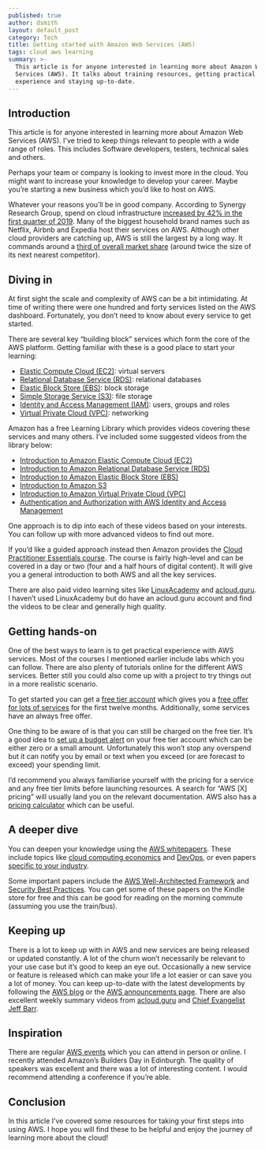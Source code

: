 ```yaml
---
published: true
author: dsmith
layout: default_post
category: Tech
title: Getting started with Amazon Web Services (AWS)
tags: cloud aws learning
summary: >-
  This article is for anyone interested in learning more about Amazon Web
  Services (AWS). It talks about training resources, getting practical
  experience and staying up-to-date.
---
```

## Introduction
This article is for anyone interested in learning more about Amazon Web Services (AWS). I've tried to keep things relevant to people with a wide range of roles. This includes Software developers, testers, technical sales and others.

Perhaps your team or company is looking to invest more in the cloud. You might want to increase your knowledge to develop your career. Maybe you’re starting a new business which you’d like to host on AWS.

Whatever your reasons you’ll be in good company. According to Synergy Research Group, spend on cloud infrastructure [increased by 42% in the first quarter of 2019](https://www.srgresearch.com/articles/chasing-pack-gain-market-share-q1-amazon-maintains-clear-lead). Many of the biggest household brand names such as Netflix, Airbnb and Expedia host their services on AWS. Although other cloud providers are catching up, AWS is still the largest by a long way. It commands around a [third of overall market share](https://www.srgresearch.com/articles/chasing-pack-gain-market-share-q1-amazon-maintains-clear-lead) (around twice the size of its next nearest competitor).

## Diving in

At first sight the scale and complexity of AWS can be a bit intimidating. At time of writing there were one hundred and forty services listed on the AWS dashboard. Fortunately, you don’t need to know about every service to get started.

There are several key “building block” services which form the core of the AWS platform. Getting familiar with these is a good place to start your learning:

- [Elastic Compute Cloud (EC2)](https://www.aws.training/learningobject/video?id=16382): virtual servers
- [Relational Database Service (RDS)](https://aws.amazon.com/rds/): relational databases
- [Elastic Block Store (EBS)](https://aws.amazon.com/ebs/): block storage
- [Simple Storage Service (S3)](https://aws.amazon.com/s3/): file storage
- [Identity and Access Management (IAM)](https://aws.amazon.com/iam/): users, groups and roles
- [Virtual Private Cloud (VPC)](https://aws.amazon.com/vpc/): networking

Amazon has a free Learning Library which provides videos covering these services and many others. I’ve included some suggested videos from the library below:

- [Introduction to Amazon Elastic Compute Cloud (EC2)](https://www.aws.training/learningobject/video?id=16382)
- [Introduction to Amazon Relational Database Service (RDS)](https://www.aws.training/learningobject/video?id=16449)
- [Introduction to Amazon Elastic Block Store (EBS)](https://www.aws.training/learningobject/video?id=16445)
- [Introduction to Amazon S3](https://www.aws.training/learningobject/wbc?id=32727)
- [Introduction to Amazon Virtual Private Cloud (VPC)](https://www.aws.training/learningobject/video?id=15884)
- [Authentication and Authorization with AWS Identity and Access Management](https://www.aws.training/learningobject/video?id=16484)

One approach is to dip into each of these videos based on your interests. You can follow up with more advanced videos to find out more.

If you’d like a guided approach instead then Amazon provides the [Cloud Practitioner Essentials course](https://www.aws.training/learningobject/curriculum?id=27076). The course is fairly high-level and can be covered in a day or two (four and a half hours of digital content). It will give you a general introduction to both AWS and all the key services.

There are also paid video learning sites like [LinuxAcademy](https://linuxacademy.com/) and [acloud.guru](https://acloud.guru/). I haven’t used LinuxAcademy but do have an acloud.guru account and find the videos to be clear and generally high quality.

## Getting hands-on

One of the best ways to learn is to get practical experience with AWS services. Most of the courses I mentioned earlier include labs which you can follow. There are also plenty of tutorials online for the different AWS services. Better still you could also come up with a project to try things out in a more realistic scenario.

To get started you can get a [free tier account](https://aws.amazon.com/free/) which gives you a [free offer for lots of services](https://aws.amazon.com/free/#Free_Tier_details) for the first twelve months. Additionally, some services have an always free offer.

One thing to be aware of is that you can still be charged on the free tier. It’s a good idea to [set up a budget alert](https://docs.aws.amazon.com/awsaccountbilling/latest/aboutv2/budgets-create.html) on your free tier account which can be either zero or a small amount. Unfortunately this won’t stop any overspend but it can notify you by email or text when you exceed (or are forecast to exceed) your spending limit.

I’d recommend you always familiarise yourself with the pricing for a service and any free tier limits before launching resources. A search for “AWS [X] pricing” will usually land you on the relevant documentation. AWS also has a [pricing calculator](https://calculator.s3.amazonaws.com/index.html) which can be useful.

## A deeper dive

You can deepen your knowledge using the [AWS whitepapers](https://aws.amazon.com/whitepapers/). These include topics like [cloud computing economics](https://aws.amazon.com/whitepapers/#cloud-computing-economics) and [DevOps](https://aws.amazon.com/whitepapers/#dev-ops), or even papers [specific to your industry](https://aws.amazon.com/whitepapers/#industry).

Some important papers include the [AWS Well-Architected Framework](https://d1.awsstatic.com/whitepapers/architecture/AWS_Well-Architected_Framework.pdf) and [Security Best Practices](https://d1.awsstatic.com/whitepapers/Security/AWS_Security_Best_Practices.pdf). You can get some of these papers on the Kindle store for free and this can be good for reading on the morning commute (assuming you use the train/bus).

## Keeping up

There is a lot to keep up with in AWS and new services are being released or updated constantly. A lot of the churn won’t necessarily be relevant to your use case but it’s good to keep an eye out. Occasionally a new service or feature is released which can make your life a lot easier or can save you a lot of money. You can keep up-to-date with the latest developments by following the [AWS blog](https://aws.amazon.com/blogs/aws/) or the [AWS announcements page](https://aws.amazon.com/new). There are also excellent weekly summary videos from [acloud.guru](https://acloud.guru/series/aws-this-week) and [Chief Evangelist Jeff Barr](https://www.youtube.com/playlist?list=PLhr1KZpdzukfsuHJK5mv40wVsMMhgOZ-Q). 

## Inspiration

There are regular [AWS events](https://aws.amazon.com/events/explore-aws-events/?events-master-main.sort-by=item.additionalFields.startDateTime&events-master-main.sort-order=asc) which you can attend in person or online. I recently attended Amazon’s Builders Day in Edinburgh. The quality of speakers was excellent and there was a lot of interesting content. I would recommend attending a conference if you’re able.

## Conclusion

In this article I’ve covered some resources for taking your first steps into using AWS. I hope you will find these to be helpful and enjoy the journey of learning more about the cloud!
